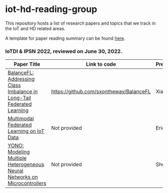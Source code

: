 # iot-hd-reading-group

This repository hosts a list of research papers and topics that we track in the IoT and HD related areas.

A template for paper reading summary can be found [here](./template.md).
### IoTDI & IPSN 2022, reviewed on June 30, 2022.

| Paper Title                                                  | Link to code                            | Presenters | Notes                               |
| ------------------------------------------------------------ | --------------------------------------- | ---------- | ----------------------------------- |
| [BalanceFL: Addressing Class Imbalance in Long-Tail Federated Learning](https://conferences.computer.org/cpsiot/pdfs/IPSN2022-6R1M30NXCSXmbVKUqzz1Of/962400a259/962400a259.pdf) | https://github.com/sxontheway/BalanceFL | Xiaofan    | [Summary](./IPSN/2022/BalanceFL/BalanceFL.md) |
| [Multimodal Federated Learning on IoT Data](https://arxiv.org/abs/2109.04833) | Not provided | Eric   | [Summary](./IoTDI/2022/MultimodalFL/MultimodalFL.md) |
| [YONO: Modeling Multiple Heterogeneous Neural Networks on Microcontrollers](https://arxiv.org/abs/2203.03794) | Not provided | Shuhang   | [Summary](./IPSN/2022/YONO/MTLnPQ.md) |